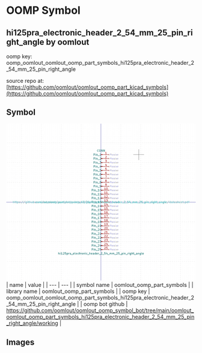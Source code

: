 # OOMP Symbol  
## hi125pra_electronic_header_2_54_mm_25_pin_right_angle  by oomlout  
  
oomp key: oomp_oomlout_oomlout_oomp_part_symbols_hi125pra_electronic_header_2_54_mm_25_pin_right_angle  
  
source repo at: [https://github.com/oomlout/oomlout_oomp_part_kicad_symbols](https://github.com/oomlout/oomlout_oomp_part_kicad_symbols)  
## Symbol  
  
[![working.png](working_600.png)](working.png)  
| name | value | 
| --- | --- | 
| symbol name | oomlout_oomp_part_symbols | 
| library name | oomlout_oomp_part_symbols | 
| oomp key | oomp_oomlout_oomlout_oomp_part_symbols_hi125pra_electronic_header_2_54_mm_25_pin_right_angle | 
| oomp bot github | https://github.com/oomlout/oomlout_oomp_symbol_bot/tree/main/oomlout_oomlout_oomp_part_symbols_hi125pra_electronic_header_2_54_mm_25_pin_right_angle/working | 
## Images  
